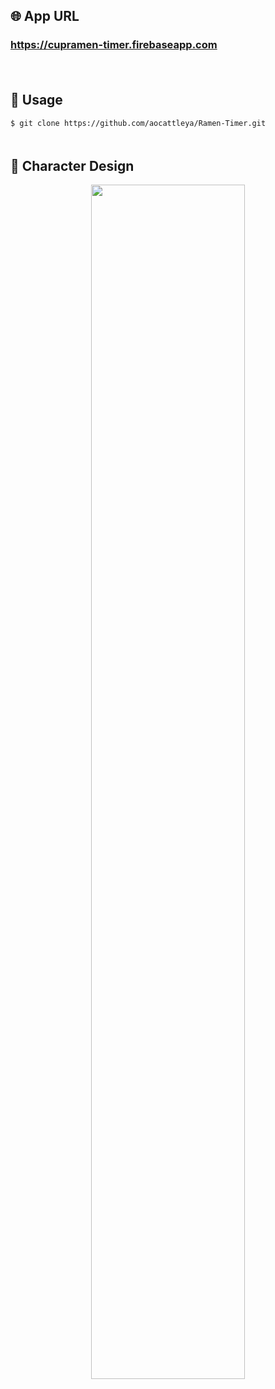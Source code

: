 ## 🌐 App URL

### **https://cupramen-timer.firebaseapp.com**  
　
## 💬 Usage

`$ git clone https://github.com/aocattleya/Ramen-Timer.git`  
　
## :art: Character Design

<p align="center">
  <img src="https://〜.png" width=70%>  
</p>　